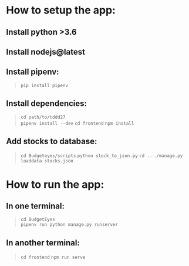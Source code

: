 # How to setup the app:

## Install python >3.6
## Install nodejs@latest

## Install pipenv:

> `pip install pipenv`

## Install dependencies:

> `cd path/to/tddd27`  
> `pipenv install --dev`
> `cd frontend`
> `npm install`

## Add stocks to database:

> `cd Budgeteyes/scripts`
> `python stock_to_json.py`
> `cd ..`
> `./manage.py loaddata stocks.json`
 

# How to run the app:

## In one terminal:

> `cd BudgetEyes`  
> `pipenv run python manage.py runserver`

## In another terminal: 

> `cd frontend` 
> `npm run serve`
